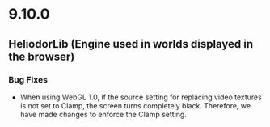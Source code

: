 # 9.10.0

## HeliodorLib (Engine used in worlds displayed in the browser)

### Bug Fixes
- When using WebGL 1.0, if the source setting for replacing video textures is not set to Clamp, the screen turns completely black. Therefore, we have made changes to enforce the Clamp setting.